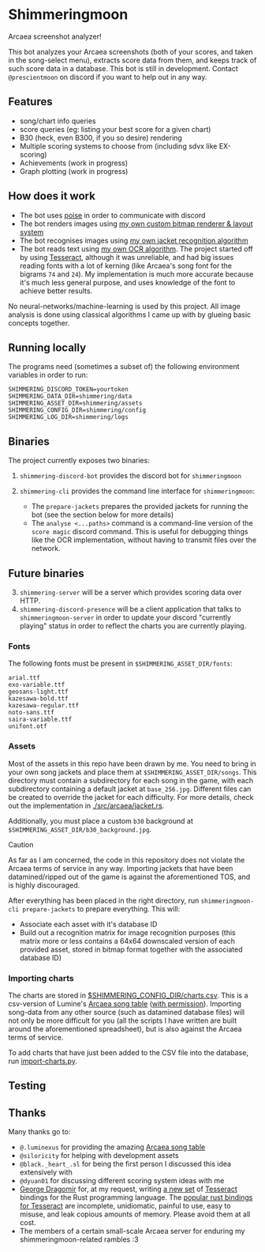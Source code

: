 # Shimmeringmoon

Arcaea screenshot analyzer!

This bot analyzes your Arcaea screenshots (both of your scores, and taken in the song-select menu), extracts score data from them, and keeps track of such score data in a database. This bot is still in development. Contact `@prescientmoon` on discord if you want to help out in any way.

## Features

- song/chart info queries
- score queries (eg: listing your best score for a given chart)
- B30 (heck, even B300, if you so desire) rendering
- Multiple scoring systems to choose from (including sdvx like EX-scoring)
- Achievements (work in progress)
- Graph plotting (work in progress)

## How does it work

- The bot uses [poise](https://github.com/serenity-rs/poise) in order to communicate with discord
- The bot renders images using [my own custom bitmap renderer & layout system](./src/bitmap.rs)
- The bot recognises images using [my own jacket recognition algorithm](./src/arcaea/jacket.rs)
- The bot reads text using [my own OCR algorithm](./src/recognition/hyperglass.rs). The project started off by using [Tesseract](https://github.com/tesseract-ocr/tesseract), although it was unreliable, and had big issues reading fonts with a lot of kerning (like Arcaea's song font for the bigrams `74` and `24`). My implementation is much more accurate because it's much less general purpose, and uses knowledge of the font to achieve better results.

No neural-networks/machine-learning is used by this project. All image analysis is done using classical algorithms I came up with by glueing basic concepts together.

## Running locally

The programs need (sometimes a subset of) the following environment variables in order to run:

```
SHIMMERING_DISCORD_TOKEN=yourtoken
SHIMMERING_DATA_DIR=shimmering/data
SHIMMERING_ASSET_DIR=shimmering/assets
SHIMMERING_CONFIG_DIR=shimmering/config
SHIMMERING_LOG_DIR=shimmering/logs
```

## Binaries

The project currently exposes two binaries:

1. `shimmering-discord-bot` provides the discord bot for `shimmeringmoon`
2. `shimmering-cli` provides the command line interface for `shimmeringmoon`:

   - The `prepare-jackets` prepares the provided jackets for running the bot (see the section below for more details)
   - The `analyse <...paths>` command is a command-line version of the `score magic` discord command. This is useful for debugging things like the OCR implementation, without having to transmit files over the network.

## Future binaries

3. `shimmering-server` will be a server which provides scoring data over HTTP.
4. `shimmering-discord-presence` will be a client application that talks to `shimmeringmoon-server` in order to update your discord "currently playing" status in order to reflect the charts you are currently playing.

### Fonts

The following fonts must be present in `$SHIMMERING_ASSET_DIR/fonts`:

```
arial.ttf
exo-variable.ttf
geosans-light.ttf
kazesawa-bold.ttf
kazesawa-regular.ttf
noto-sans.ttf
saira-variable.ttf
unifont.otf
```

### Assets

Most of the assets in this repo have been drawn by me. You need to bring in your own song jackets and place them at `$SHIMMERING_ASSET_DIR/songs`. This directory must contain a subdirectory for each song in the game, with each subdirectory containing a default jacket at `base_256.jpg`. Different files can be created to override the jacket for each difficulty. For more details, check out the implementation in [./src/arcaea/jacket.rs](./src/arcaea/jacket.rs).

Additionally, you must place a custom `b30` background at `$SHIMMERING_ASSET_DIR/b30_background.jpg`.

> [!CAUTION]
> As far as I am concerned, the code in this repository does not violate the Arcaea terms of service in any way. Importing jackets that have been datamined/ripped out of the game is against the aforementioned TOS, and is highly discouraged.

After everything has been placed in the right directory, run `shimmeringmoon-cli prepare-jackets` to prepare everything. This will:

- Associate each asset with it's database ID
- Build out a recognition matrix for image recognition purposes (this matrix more or less contains a 64x64 downscaled version of each provided asset, stored in bitmap format together with the associated database ID)

### Importing charts

The charts are stored in [$SHIMMERING_CONFIG_DIR/charts.csv](./shimmering/config/charts.csv). This is a csv-version of Lumine's [Arcaea song table](https://tinyurl.com/mwd5dkfw) ([with permission](https://discord.com/channels/399106149468733441/399106149917392899/1256043659355226163)). Importing song-data from any other source (such as datamined database files) will not only be more difficult for you (all the scripts I have written are built around the aforementioned spreadsheet), but is also against the Arcaea terms of service.

To add charts that have just been added to the CSV file into the database, run [import-charts.py](./scripts/import-charts.py).

## Testing

## Thanks

Many thanks go to:

- `@.luminexus` for providing the amazing [Arcaea song table](https://tinyurl.com/mwd5dkfw)
- `@siloricity` for helping with development assets
- `@black._heart_.sl` for being the first person I discussed this idea extensively with
- `@dyuan01` for discussing different scoring system ideas with me
- [George Dragomir](https://github.com/BlueGhostGH) for, at my request, writing [a new set](https://github.com/BlueGhostGH/hypertesseract) of [Tesseract](https://github.com/tesseract-ocr/tesseract) bindings for the Rust programming language. The [popular rust bindings for Tesseract](https://crates.io/crates/tesseract) are incomplete, unidiomatic, painful to use, easy to misuse, and leak copious amounts of memory. Please avoid them at all cost.
- The members of a certain small-scale Arcaea server for enduring my shimmeringmoon-related rambles :3
